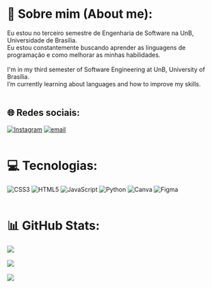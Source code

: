 # 💫 Sobre mim (About me):
Eu estou no terceiro semestre de Engenharia de Software na UnB, Universidade de Brasília. <br> Eu estou constantemente buscando aprender as linguagens de programação e como melhorar as minhas habilidades.<br><br>
I'm in my third semester of Software Engineering at UnB, University of Brasília.<br>I’m currently learning about languages and how to improve my skills.<br><br>

## 🌐 Redes sociais:
[![Instagram](https://img.shields.io/badge/Instagram-%23E4405F.svg?logo=Instagram&logoColor=white)](https://instagram.com/eiiyahs) [![email](https://img.shields.io/badge/Email-D14836?logo=gmail&logoColor=white)](mailto:yasmimdesouzasantos200612@gmail.com) 
<br><br>

# 💻 Tecnologias:
![CSS3](https://img.shields.io/badge/css3-%231572B6.svg?style=for-the-badge&logo=css3&logoColor=white) ![HTML5](https://img.shields.io/badge/html5-%23E34F26.svg?style=for-the-badge&logo=html5&logoColor=white) ![JavaScript](https://img.shields.io/badge/javascript-%23323330.svg?style=for-the-badge&logo=javascript&logoColor=%23F7DF1E) ![Python](https://img.shields.io/badge/python-3670A0?style=for-the-badge&logo=python&logoColor=ffdd54) ![Canva](https://img.shields.io/badge/Canva-%2300C4CC.svg?style=for-the-badge&logo=Canva&logoColor=white) ![Figma](https://img.shields.io/badge/figma-%23F24E1E.svg?style=for-the-badge&logo=figma&logoColor=white)
<br><br>

# 📊 GitHub Stats:
![](https://github-readme-stats.vercel.app/api?username=eii-yahs&theme=tokyonight&hide_border=false&include_all_commits=false&count_private=true)<br><br>
![](https://github-readme-streak-stats.herokuapp.com/?user=eii-yahs&theme=tokyonight&hide_border=false)<br><br>
![](https://github-readme-stats.vercel.app/api/top-langs/?username=eii-yahs&theme=tokyonight&hide_border=false&include_all_commits=false&count_private=true&layout=compact)

